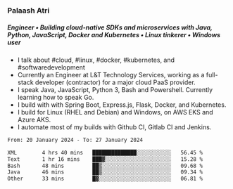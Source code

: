 ### Palaash Atri

##### Engineer • Building cloud-native SDKs and microservices with Java, Python, JavaScript, Docker and Kubernetes • Linux tinkerer • Windows user

- I talk about #cloud, #linux, #docker, #kubernetes, and #softwaredevelopment
- Currently an Engineer at L&T Technology Services, working as a full-stack developer (contractor) for a major cloud PaaS provider.
- I speak Java, JavaScript, Python 3, Bash and Powershell. Currently learning how to speak Go.
- I build with with Spring Boot, Express.js, Flask, Docker, and Kubernetes.
- I build for Linux (RHEL and Debian) and Windows, on AWS EKS and Azure AKS.
- I automate most of my builds with Github CI, Gitlab CI and Jenkins.

<!--
**palaashatri/palaashatri** is a ✨ _special_ ✨ repository because its `README.md` (this file) appears on your GitHub profile.

Here are some ideas to get you started:

- 🔭 I’m currently working on ...
- 🌱 I’m currently learning ...
- 👯 I’m looking to collaborate on ...
- 🤔 I’m looking for help with ...
- 💬 Ask me about ...
- 📫 How to reach me: ...
- 😄 Pronouns: ...
- ⚡ Fun fact: ...
-->

<!--START_SECTION:waka-->

```txt
From: 20 January 2024 - To: 27 January 2024

XML        4 hrs 40 mins   ██████████████░░░░░░░░░░░   56.45 %
Text       1 hr 16 mins    ███▓░░░░░░░░░░░░░░░░░░░░░   15.28 %
Bash       48 mins         ██▒░░░░░░░░░░░░░░░░░░░░░░   09.68 %
Java       46 mins         ██▒░░░░░░░░░░░░░░░░░░░░░░   09.34 %
Other      33 mins         █▓░░░░░░░░░░░░░░░░░░░░░░░   06.81 %
```

<!--END_SECTION:waka-->
